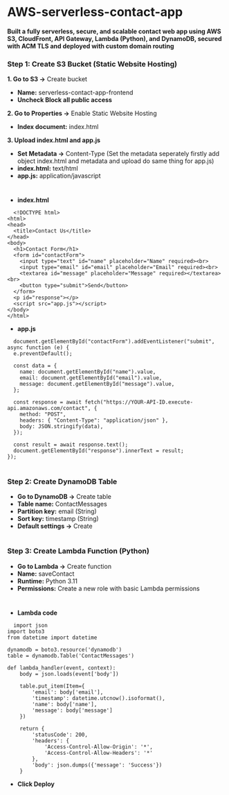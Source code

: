 # AWS-serverless-contact-app
**Built a fully serverless, secure, and scalable contact web app using AWS S3, CloudFront, API Gateway, Lambda (Python), and DynamoDB, secured with ACM TLS and deployed with custom domain routing**

### Step 1: Create S3 Bucket (Static Website Hosting)

**1. Go to S3 →** Create bucket

   * **Name:** serverless-contact-app-frontend
   * **Uncheck Block all public access**

**2. Go to Properties →** Enable Static Website Hosting

   * **Index document:** index.html

**3. Upload index.html and app.js**

   * **Set Metadata →** Content-Type (Set the metadata seperately firstly add object index.html and metadata and upload do same thing for app.js)
   * **index.html:** text/html
   * **app.js:** application/javascript

#
* **index.html**

```
  <!DOCTYPE html>
<html>
<head>
  <title>Contact Us</title>
</head>
<body>
  <h1>Contact Form</h1>
  <form id="contactForm">
    <input type="text" id="name" placeholder="Name" required><br>
    <input type="email" id="email" placeholder="Email" required><br>
    <textarea id="message" placeholder="Message" required></textarea><br>
    <button type="submit">Send</button>
  </form>
  <p id="response"></p>
  <script src="app.js"></script>
</body>
</html>
```

* **app.js**

```
  document.getElementById("contactForm").addEventListener("submit", async function (e) {
  e.preventDefault();

  const data = {
    name: document.getElementById("name").value,
    email: document.getElementById("email").value,
    message: document.getElementById("message").value,
  };

  const response = await fetch("https://YOUR-API-ID.execute-api.amazonaws.com/contact", {
    method: "POST",
    headers: { "Content-Type": "application/json" },
    body: JSON.stringify(data),
  });

  const result = await response.text();
  document.getElementById("response").innerText = result;
});
```

#
### Step 2: Create DynamoDB Table

  * **Go to DynamoDB →** Create table
  * **Table name:** ContactMessages
  * **Partition key:** email (String)
  * **Sort key:** timestamp (String)
  * **Default settings →** Create

#
### Step 3: Create Lambda Function (Python)

  * **Go to Lambda →** Create function
  * **Name:** saveContact
  * **Runtime:** Python 3.11
  * **Permissions:** Create a new role with basic Lambda permissions
#
* **Lambda code**

```
  import json
import boto3
from datetime import datetime

dynamodb = boto3.resource('dynamodb')
table = dynamodb.Table('ContactMessages')

def lambda_handler(event, context):
    body = json.loads(event['body'])

    table.put_item(Item={
        'email': body['email'],
        'timestamp': datetime.utcnow().isoformat(),
        'name': body['name'],
        'message': body['message']
    })

    return {
        'statusCode': 200,
        'headers': {
            'Access-Control-Allow-Origin': '*',
            'Access-Control-Allow-Headers': '*'
        },
        'body': json.dumps({'message': 'Success'})
    }
```

  * **Click Deploy**
#



